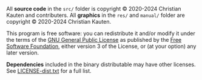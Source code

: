 All **source code** in the `src/` folder is copyright © 2020-2024 Christian Kauten and contributers.
All **graphics** in the `res/` and `manual/` folder are copyright © 2020-2024 Christian Kauten.

This program is free software: you can redistribute it and/or modify it under the terms of the [GNU General Public License](https://www.gnu.org/licenses/gpl-3.0.en.html) as published by the [Free Software Foundation](https://www.fsf.org/), either version 3 of the License, or (at your option) any later version.

**Dependencies** included in the binary distributable may have other licenses.
See [LICENSE-dist.txt](LICENSE-dist.txt) for a full list.
